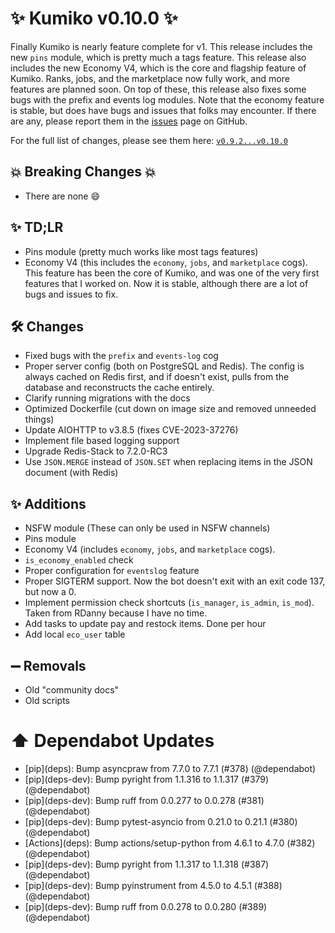 # ✨ Kumiko v0.10.0 ✨

Finally Kumiko is nearly feature complete for v1. This release includes the new `pins` module, which is pretty much a tags feature. This release also includes the new Economy V4, which is the core and flagship feature of Kumiko. Ranks, jobs, and the marketplace now fully work, and more features are planned soon. On top of these, this release also fixes some bugs with the prefix and events log modules. Note that the economy feature is stable, but does have bugs and issues that folks may encounter. If there are any, please report them in the [issues](https://github.com/No767/Kumiko/issues) page on GitHub.

For the full list of changes, please see them here: [`v0.9.2...v0.10.0`](https://github.com/No767/Kumiko/compare/v0.9.2...v0.10.0)

## :boom: Breaking Changes :boom:

- There are none :smile:
## ✨ TD;LR

- Pins module (pretty much works like most tags features)
- Economy V4 (this includes the `economy`, `jobs`, and `marketplace` cogs). This feature has been the core of Kumiko, and was one of the very first features that I worked on. Now it is stable, although there are a lot of bugs and issues to fix.

## 🛠️ Changes

- Fixed bugs with the `prefix` and `events-log` cog
- Proper server config (both on PostgreSQL and Redis). The config is always cached on Redis first, and if doesn't exist, pulls from the database and reconstructs the cache entirely.
- Clarify running migrations with the docs
- Optimized Dockerfile (cut down on image size and removed unneeded things)
- Update AIOHTTP to v3.8.5 (fixes CVE-2023-37276)
- Implement file based logging support
- Upgrade Redis-Stack to 7.2.0-RC3
- Use `JSON.MERGE` instead of `JSON.SET` when replacing items in the JSON document (with Redis)

## ✨ Additions

- NSFW module (These can only be used in NSFW channels)
- Pins module
- Economy V4 (includes `economy`, `jobs`, and `marketplace` cogs).
- `is_economy_enabled` check
- Proper configuration for `eventslog` feature
- Proper SIGTERM support. Now the bot doesn't exit with an exit code 137, but now a 0.
- Implement permission check shortcuts (`is_manager`, `is_admin`, `is_mod`). Taken from RDanny because I have no time.
- Add tasks to update pay and restock items. Done per hour
- Add local `eco_user` table 

## ➖ Removals
- Old "community docs"
- Old scripts

# ⬆️ Dependabot Updates

- \[pip](deps)\: Bump asyncpraw from 7.7.0 to 7.7.1 (#378) (@dependabot)
- \[pip](deps-dev)\: Bump pyright from 1.1.316 to 1.1.317 (#379) (@dependabot)
- \[pip](deps-dev)\: Bump ruff from 0.0.277 to 0.0.278 (#381) (@dependabot)
- \[pip](deps-dev)\: Bump pytest-asyncio from 0.21.0 to 0.21.1 (#380) (@dependabot)
- \[Actions](deps)\: Bump actions/setup-python from 4.6.1 to 4.7.0 (#382) (@dependabot)
- \[pip](deps-dev)\: Bump pyright from 1.1.317 to 1.1.318 (#387) (@dependabot)
- \[pip](deps-dev)\: Bump pyinstrument from 4.5.0 to 4.5.1 (#388) (@dependabot)
- \[pip](deps-dev)\: Bump ruff from 0.0.278 to 0.0.280 (#389) (@dependabot)